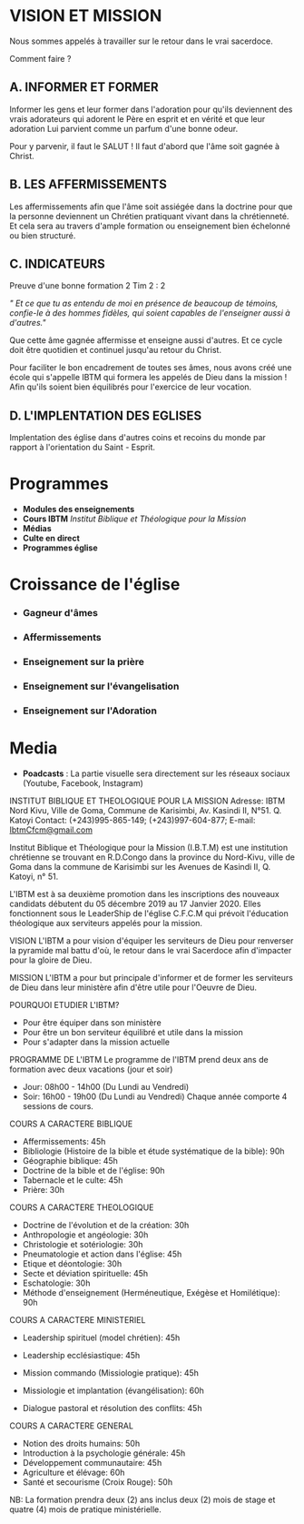 # VISION ET MISSION

Nous sommes appelés à travailler sur le retour dans le vrai sacerdoce. 

Comment faire ?

## A. INFORMER ET FORMER
Informer les gens et leur former dans l'adoration pour qu'ils deviennent des vrais adorateurs qui adorent le Père en esprit et en vérité et que leur adoration Lui parvient comme un parfum d'une bonne odeur.

Pour y parvenir, il faut le SALUT !
Il faut d'abord que l'âme soit gagnée à Christ.

## B. LES AFFERMISSEMENTS
Les affermissements afin que l'âme soit assiégée dans la doctrine pour que la personne deviennent un Chrétien pratiquant  vivant dans la chrétienneté. Et cela sera au travers d'ample formation ou enseignement bien échelonné ou bien structuré.

## C. INDICATEURS

Preuve d'une bonne formation 2 Tim 2 : 2

_" Et ce que tu as entendu de moi en présence de beaucoup de témoins, confie-le à des hommes fidèles, qui soient capables de l'enseigner aussi à d'autres."_

Que cette âme gagnée affermisse et enseigne aussi d'autres. Et ce cycle doit être quotidien et continuel jusqu'au retour du Christ.

Pour faciliter le bon encadrement de toutes ses âmes, nous avons créé une école qui s'appelle IBTM qui formera les appelés de Dieu dans la mission ! Afin qu'ils soient bien équilibrés pour l'exercice de leur vocation.

## D. L'IMPLENTATION DES EGLISES
Implentation des église dans d'autres coins et recoins du monde par rapport à l'orientation du Saint - Esprit.

# Programmes

- **Modules des enseignements**
- **Cours IBTM** _Institut Biblique et Théologique pour la Mission_
- **Médias**
- **Culte en direct**
- **Programmes église**


# Croissance de l'église
- ### Gagneur d'âmes
- ### Affermissements
- ### Enseignement sur la prière
- ### Enseignement sur l'évangelisation
- ### Enseignement sur l'Adoration

# Media
- **Poadcasts** : La partie visuelle sera directement sur les réseaux sociaux (Youtube, Facebook, Instagram)


INSTITUT BIBLIQUE ET THEOLOGIQUE POUR LA MISSION
Adresse: IBTM Nord Kivu, Ville de Goma, Commune de Karisimbi, Av. Kasindi II, N°51. Q. Katoyi
Contact: (+243)995-865-149; (+243)997-604-877;
E-mail: IbtmCfcm@gmail.com

Institut Biblique et Théologique pour la Mission (I.B.T.M) est une institution chrétienne se trouvant en R.D.Congo dans la province du Nord-Kivu, ville de Goma dans la commune de Karisimbi sur les Avenues de Kasindi II, Q. Katoyi, n° 51.

L'IBTM est à sa deuxième promotion dans les inscriptions des nouveaux candidats débutent du 05 décembre 2019 au 17 Janvier 2020. Elles fonctionnent sous le LeaderShip de l'église C.F.C.M qui prévoit l'éducation théologique aux serviteurs appelés pour la mission.

VISION
L'IBTM a pour vision d'équiper les serviteurs de Dieu pour renverser la pyramide mal battu d'où, le retour dans le vrai Sacerdoce afin d'impacter pour la gloire de Dieu.

MISSION
L'IBTM a pour but principale d'informer et de former les serviteurs de Dieu dans leur ministère afin d'être utile pour l'Oeuvre de Dieu.

POURQUOI ETUDIER L'IBTM?
- Pour être équiper dans son ministère
- Pour être un bon serviteur équilibré et utile dans la mission
- Pour s'adapter dans la mission actuelle

PROGRAMME DE L'IBTM
  Le programme de l'IBTM prend deux ans de formation avec deux vacations (jour et soir)
- Jour: 08h00 - 14h00 (Du Lundi au Vendredi)
- Soir: 16h00 - 19h00 (Du Lundi au Vendredi)
Chaque année comporte 4 sessions de cours. 

COURS A CARACTERE BIBLIQUE
- Affermissements: 45h
- Bibliologie (Histoire de la bible et étude systématique de la bible): 90h
- Géographie biblique: 45h
- Doctrine de la bible et de l'église: 90h
- Tabernacle et le culte: 45h
- Prière: 30h

COURS A CARACTERE THEOLOGIQUE
- Doctrine de l'évolution et de la création: 30h
- Anthropologie et angéologie: 30h
- Christologie et sotériologie: 30h
- Pneumatologie et action dans l'église: 45h
- Etique et déontologie: 30h
- Secte et déviation spirituelle: 45h
- Eschatologie: 30h
- Méthode d'enseignement (Herméneutique, Exégèse et Homilétique): 90h

COURS A CARACTERE MINISTERIEL
- Leadership spirituel (model chrétien): 45h
- Leadership ecclésiastique: 45h
- Mission commando (Missiologie pratique): 45h
- Missiologie et implantation (évangélisation): 60h

- Dialogue pastoral et résolution des conflits: 45h

COURS A CARACTERE GENERAL
- Notion des droits humains: 50h
- Introduction à la psychologie générale: 45h
- Développement communautaire: 45h
- Agriculture et élévage: 60h
- Santé et secourisme (Croix Rouge): 50h

NB: La formation prendra deux (2) ans inclus deux (2) mois de stage et quatre (4) mois de pratique ministérielle.

